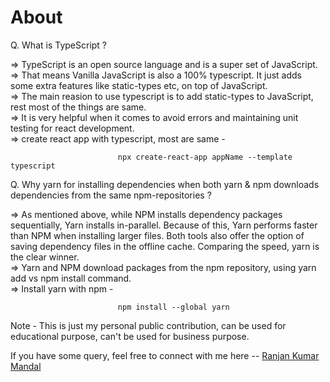 # About

Q. What is TypeScript ?

=> TypeScript is an open source language and is a super set of JavaScript.  
=> That means Vanilla JavaScript is also a 100% typescript. It just adds some extra features like static-types etc, on top of JavaScript.  
=> The main reasion to use typescript is to add static-types to JavaScript, rest most of the things are same.  
=> It is very helpful when it comes to avoid errors and maintaining unit testing for react development.  
=> create react app with typescript, most are same -

                            npx create-react-app appName --template typescript

Q. Why yarn for installing dependencies when both yarn & npm downloads dependencies from the same npm-repositories ?

=> As mentioned above, while NPM installs dependency packages sequentially, Yarn installs in-parallel. Because of this, Yarn performs faster than NPM when installing larger files. Both tools also offer the option of saving dependency files in the offline cache. Comparing the speed, yarn is the clear winner.  
=> Yarn and NPM download packages from the npm repository, using yarn add vs npm install command.  
=> Install yarn with npm -

                            npm install --global yarn

Note - This is just my personal public contribution, can be used for educational purpose, can't be used for business purpose.

If you have some query, feel free to connect with me here -- [Ranjan Kumar Mandal](https://www.linkedin.com/in/ranjan-kumar-m-818367158/)
